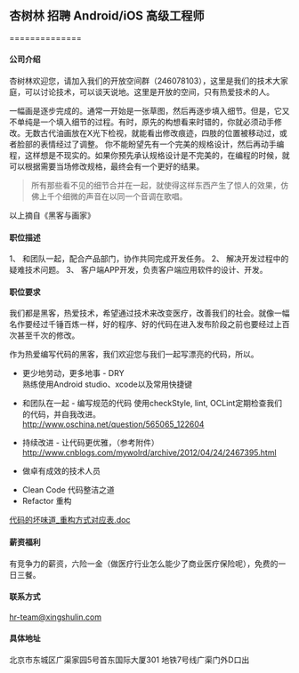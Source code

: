 ## 杏树林 招聘 Android/iOS 高级工程师
==============

#### 公司介绍
杏树林欢迎您，请加入我们的开放空间群（246078103），这里是我们的技术大家庭，可以讨论技术，可以谈天说地。这里是开放的空间，只有热爱技术的人。

>
一幅画是逐步完成的。通常一开始是一张草图，然后再逐步填入细节。但是，它又不单纯是一个填入细节的过程。有时，原先的构想看来时错的，你就必须动手修改。无数古代油画放在X光下检视，就能看出修改痕迹，四肢的位置被移动过，或者脸部的表情经过了调整。
你不能盼望先有一个完美的规格设计，然后再动手编程，这样想是不现实的。如果你预先承认规格设计是不完美的，在编程的时候，就可以根据需要当场修改规格，最终会有一个更好的结果。

>所有那些看不见的细节合并在一起，就使得这样东西产生了惊人的效果，仿佛上千个细微的声音在以同一个音调在歌唱。     


以上摘自《黑客与画家》

#### 职位描述
1、 和团队一起，配合产品部门，协作共同完成开发任务。2、 解决开发过程中的疑难技术问题。3、 客户端APP开发，负责客户端应用软件的设计、开发。

#### 职位要求
我们都是黑客，热爱技术，希望通过技术来改变医疗，改善我们的社会。就像一幅名作要经过千锤百炼一样，好的程序、好的代码在进入发布阶段之前也要经过上百次甚至千次的修改。

作为热爱编写代码的黑客，我们欢迎您与我们一起写漂亮的代码，所以。

* 更少地劳动，更多地事 - DRY      
熟练使用Android studio、xcode以及常用快捷键     

* 和团队在一起 - 编写规范的代码
使用checkStyle, lint, OCLint定期检查我们的代码，并自我改进。     
http://www.oschina.net/question/565065_122604

* 持续改进 - 让代码更优雅，（参考附件）
http://www.cnblogs.com/mywolrd/archive/2012/04/24/2467395.html

* 做卓有成效的技术人员
 - Clean Code 代码整洁之道 
 - Refactor 重构

 
[代码的坏味道_重构方式对应表.doc](https://www.evernote.com/shard/s79/sh/165dca45-1807-4380-a430-dd2f325dddd4/a39e80e13f1ceeb5/res/283e6500-fe9a-485f-b172-54465dcdf137/%E4%BB%A3%E7%A0%81%E7%9A%84%E5%9D%8F%E5%91%B3%E9%81%93_%E9%87%8D%E6%9E%84%E6%96%B9%E5%BC%8F%E5%AF%B9%E5%BA%94%E8%A1%A8.doc)

#### 薪资福利
有竞争力的薪资，六险一金（做医疗行业怎么能少了商业医疗保险呢），免费的一日三餐。
#### 联系方式
[hr-team@xingshulin.com](mailto:hr-team@xingshulin.com)
#### 具体地址
北京市东城区广渠家园5号首东国际大厦301 地铁7号线广渠门外D口出



